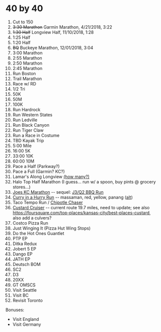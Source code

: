 
# 40 by 40

1. Cut to 150
2. ~~3:30 Marathon~~ Garmin Marathon, 4/21/2018, 3:22
3. ~~1:30 Half~~ Longview Half, 11/10/2018, 1:28
4. 1:25 Half
5. 1:20 Half
6. ~~BQ~~ Buckeye Marathon, 12/01/2018, 3:04
7. 3:00 Marathon
8. 2:55 Marathon
9. 2:50 Marathon
10. 2:45 Marathon
11. Run Boston
12. Trail Marathon
13. Race  w/ RD
11. 1/2 Tri
12. 50K
13. 50M
14. 100K
15. Run Hardrock
16. Run Western States
17. Run Ledville
18. Run Black Canyon
19. Run Tiger Claw
20. Run a Race in Costume
21. TBD Kayak Trip
22. 5:00 Mile
23. 16:00 5K
24. 33:00 10K
25. 60:00 10M
26. Pace a Half (Parkway?)
27. Pace a Full (Garmin? KC?)
28. Lamar's Along Longview [(how many?)](https://www.google.com/maps/dir/LaMar's+Donuts+and+Coffee,+705+SE+Melody+Ln,+Lee's+Summit,+MO+64063/E+109th+St+%26+View+High+Dr,+Kansas+City,+MO+64134/LaMar's+Donuts+and+Coffee,+705+SE+Melody+Ln,+Lee's+Summit,+MO+64063/@38.9095925,-94.4359284,13.71z/data=!4m30!4m29!1m5!1m1!1s0x87c12029f753c907:0x3a2ef51a6b09e3da!2m2!1d-94.362102!2d38.905667!1m15!1m1!1s0x87c0e092b4920703:0x674ce5507f46ea86!2m2!1d-94.4502021!2d38.923904!3m4!1m2!1d-94.4782119!2d38.9078673!3s0x87c0e0ad11e04b3f:0xc77367a8c9560ad6!3m4!1m2!1d-94.4605766!2d38.8894493!3s0x87c0de162c2d4895:0x5fa8db2ef7acc541!1m5!1m1!1s0x87c12029f753c907:0x3a2ef51a6b09e3da!2m2!1d-94.362102!2d38.905667!3e2)
30. Halo Top Half Marathon (I guess... run w/ a spoon, buy pints @ grocery stores...)
31. [Joes KC Marathon](https://www.google.com/maps/dir/Joe's+Kansas+City+Bar-B-Que/Joe's+Kansas+City+Bar-B-Que,+Roe+Avenue,+Leawood,+KS/Joe's+Kansas+City+Bar-B-Que/@38.9482521,-94.6661406,12.25z/data=!4m50!4m49!1m15!1m1!1s0x87c0950aadeaf2a7:0xc8c43d89fedd3f9f!2m2!1d-94.7689803!2d38.9111945!3m4!1m2!1d-94.779428!2d38.8843152!3s0x87c0be2f55972e93:0x6cff9e6aa667fc4b!3m4!1m2!1d-94.7489968!2d38.8996736!3s0x87c095667c895865:0x7b4d9c0c27abbc94!1m25!1m1!1s0x87c0e9f36797683d:0x894ab978f4cc76c3!2m2!1d-94.6393056!2d38.9153235!3m4!1m2!1d-94.5925365!2d38.9264338!3s0x87c0e84f813b5107:0x6466e53412ac78f5!3m4!1m2!1d-94.6052294!2d38.9708604!3s0x87c0e927e068c7a5:0xcd2d6e86ce6e3940!3m4!1m2!1d-94.6023496!2d39.0234378!3s0x87c0efaa908f821b:0x38e490a74b47d9c6!3m4!1m2!1d-94.5882813!2d39.0489712!3s0x87c0efc6b3e6ae41:0xf16ded24f9b4034c!1m5!1m1!1s0x87c0ee3f1759e979:0x154ee193794197f8!2m2!1d-94.6207405!2d39.0444482!3e2) -- sequel: [J3/Q2 BBQ Run](https://www.google.com/maps/dir/Joe's+Kansas+City+Bar-B-Que/Q39+South/Joe's+Kansas+City+Bar-B-Que/Q39+-+Midtown/Joe's+Kansas+City+Bar-B-Que/@38.9779808,-94.6859929,12.25z/data=!4m62!4m61!1m15!1m1!1s0x87c0950aadeaf2a7:0xc8c43d89fedd3f9f!2m2!1d-94.7689803!2d38.9111945!3m4!1m2!1d-94.7449596!2d38.89971!3s0x87c0955d04dd5987:0xd9796bda0b9afe8a!3m4!1m2!1d-94.700391!2d38.9199571!3s0x87c0eaeeae18f315:0x9d44271d73eeefe9!1m10!1m1!1s0x87c0ea562335f9d1:0x97e1c083d73220a6!2m2!1d-94.68575!2d38.928832!3m4!1m2!1d-94.6668755!2d38.9130085!3s0x87c0ea6adfa52e29:0xad8ca47a734a6864!1m20!1m1!1s0x87c0e9f36797683d:0x894ab978f4cc76c3!2m2!1d-94.6393056!2d38.9153235!3m4!1m2!1d-94.5932619!2d38.9167511!3s0x87c0e83827b0af8f:0x6d6aa178bff6f0a!3m4!1m2!1d-94.598724!2d38.9593345!3s0x87c0e8e0aa5c1435:0x804579f6332ce2e2!3m4!1m2!1d-94.6038725!2d38.9891098!3s0x87c0eed7d7d99a67:0x9068d373f664b101!1m5!1m1!1s0x87c0efd167718de7:0x4c64d0cfda5f13ed!2m2!1d-94.598208!2d39.0574149!1m5!1m1!1s0x87c0ee3f1759e979:0x154ee193794197f8!2m2!1d-94.6207405!2d39.0444482!3e2)
32. [Curry in a Hurry Run](https://www.google.com/maps/dir/Thai+Place,+West+87th+Street,+Overland+Park,+KS/Hot+Basil+Thai+Cuisine/Thai+House+Restaurant,+Holmes+Road,+Kansas+City,+MO/Mali+Thai+Bistro,+Southeast+Melody+Lane,+Lee's+Summit,+MO/@38.9393859,-94.598958,12z/data=!4m31!4m30!1m10!1m1!1s0x87c0eb7b79ba7da9:0xea77a5ec4dcff5f2!2m2!1d-94.6948443!2d38.9704759!3m4!1m2!1d-94.6862767!2d38.9129664!3s0x87c0ea601d1084cd:0xc92fdc139501192!1m5!1m1!1s0x87c0ea699f2a6c99:0xe91903c93899d1ba!2m2!1d-94.6731231!2d38.9139158!1m5!1m1!1s0x87c0e88d27f66c07:0x4f2d5cf927558ac7!2m2!1d-94.5830138!2d38.9465816!1m5!1m1!1s0x87c11f86d983b907:0x3bd9180212768102!2m2!1d-94.3618127!2d38.9076613!3e2) -- massaman, red, yellow, panang ([alt](https://www.google.com/maps/dir/Hot+Basil+Thai+Cuisine/Thai+Place,+West+87th+Street,+Overland+Park,+KS/Thai+House+Restaurant,+Holmes+Road,+Kansas+City,+MO/Mali+Thai+Bistro,+Southeast+Melody+Lane,+Lee's+Summit,+MO/@38.9395636,-94.598958,12z/data=!4m31!4m30!1m5!1m1!1s0x87c0ea699f2a6c99:0xe91903c93899d1ba!2m2!1d-94.6731231!2d38.9139158!1m5!1m1!1s0x87c0eb7b79ba7da9:0xea77a5ec4dcff5f2!2m2!1d-94.6948443!2d38.9704759!1m10!1m1!1s0x87c0e88d27f66c07:0x4f2d5cf927558ac7!2m2!1d-94.5830138!2d38.9465816!3m4!1m2!1d-94.4711425!2d38.9219712!3s0x87c0e0b7cc8b5fcb:0x2c234f74f805f4e5!1m5!1m1!1s0x87c11f86d983b907:0x3bd9180212768102!2m2!1d-94.3618127!2d38.9076613!3e2))
33. Taco Tempo Run / [Chipotle Chaser](https://www.google.com/maps/dir/Chipotle+Mexican+Grill,+1716+NW+Chipman+Rd,+Lee's+Summit,+MO+64081/Chipotle+Mexican+Grill,+9205+E+350+Hwy,+Kansas+City,+MO+64133/Chipotle+Mexican+Grill,+12348+US-71,+Grandview,+MO+64030/Chipotle+Mexican+Grill,+Northeast+Columbus+Street,+Lees+Summit,+MO/@38.9436335,-94.4831784,13z/data=!3m1!5s0x87c0e03cc3360ecf:0xe8c76fea868cb620!4m36!4m35!1m5!1m1!1s0x87c0e03d51de9f93:0xcb056a35b5a96d65!2m2!1d-94.408994!2d38.928625!1m10!1m1!1s0x87c0e3fa166eabb3:0x55b85ffdb1d70d3!2m2!1d-94.4744608!2d38.9944759!3m4!1m2!1d-94.5221502!2d38.9470172!3s0x87c0e656096edd27:0x3507962fc3610fe!1m10!1m1!1s0x87c0dd73799d704d:0x4d5594c0d8cce00!2m2!1d-94.5255605!2d38.9020137!3m4!1m2!1d-94.4877951!2d38.9031421!3s0x87c0e756504dadf3:0x2d37ac2ad18d99d7!1m5!1m1!1s0x87c11f9c3a8217a9:0x45790b406d2e411f!2m2!1d-94.3597199!2d38.9213076!3e2)
34. [Custard Cruiser](https://www.google.com/maps/dir/Andy's+Frozen+Custard,+1200+Westport+Rd,+Kansas+City,+MO+64111/Foo's+Fabulous+Frozen+Custard,+Brookside+Plaza,+Kansas+City,+MO/Freddy's+Frozen+Custard+%26+Steakburgers,+East+State+Route+350,+Raytown,+MO/Custard's+Last+Stand,+Missouri+291,+Lee's+Summit,+MO/@38.9816174,-94.5521928,12z/data=!3m1!4b1!4m26!4m25!1m5!1m1!1s0x87c0efccf99eb5a1:0xe68583c29117e2a8!2m2!1d-94.6014995!2d39.050149!1m5!1m1!1s0x87c0ef0faf1d53ff:0x63bf19a985b0b24d!2m2!1d-94.5900889!2d39.0144242!1m5!1m1!1s0x87c0e3e1faa25807:0x68437c5bc74dd1ab!2m2!1d-94.4628346!2d38.9865835!1m5!1m1!1s0x87c11f84417c9463:0x5c2a1c0b8493934!2m2!1d-94.36297!2d38.913154!3e2) -- current route 19.7 miles, need to update; see also https://foursquare.com/top-places/kansas-city/best-places-custard, also add a culvers?
35. Costco Pizza Run
36. Just Winging It (Pizza Hut Wing Stops)
37. Do the Hot Ones Guantlet
38. PTP EP
39. Ditka Redux
40. Jobert 5 EP
41. Dango EP
42. JATH EP
43. Deutsch BOM
44. SC2
45. D3
46. 20XX
47. GT OMSCS
48. Visit Seattle
49. Visit BC
50. Revisit Toronto

Bonuses:
* Visit England
* Visit Germany
